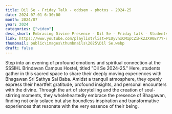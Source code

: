 ```yaml
---
title: Dil Se - Friday Talk - oddsem - photos - 2024-25
date: 2024-07-01 6:30:00
month: 2024/07
year: 2024
categories: ["video"]
desc_short: Embracing Divine Presence - Dil Se - Friday talk - Students' Heartfelt Experience with Bhagawan Sri Sathya Sai Baba at SSSIHL Brindavan Campus Hostel
link: https://www.youtube.com/playlist?list=PLUyvnxCM1pCZiHk2JX90EY7Y-rqCl9T5y
thumbnail: public\images\thumbnails\2025\Dil Se.webp
draft: false
---
```


 Step into an evening of profound emotions and spiritual connection at the SSSIHL Brindavan Campus Hostel, titled "Dil Se 2024-25." Here, students gather in this sacred space to share their deeply moving experiences with Bhagawan Sri Sathya Sai Baba. Amidst a tranquil atmosphere, they openly express their heartfelt gratitude, profound insights, and personal encounters with the divine. Through the art of storytelling and the creation of soul-stirring moments, they wholeheartedly embrace the presence of Bhagawan, finding not only solace but also boundless inspiration and transformative experiences that resonate with the very essence of their being.